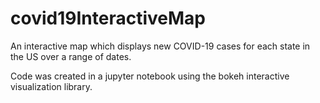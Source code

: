 # covid19InteractiveMap

An interactive map which displays new COVID-19 cases for each state in the US over a range of dates.

Code was created in a jupyter notebook using the bokeh interactive visualization library.  
